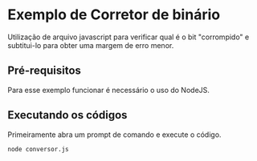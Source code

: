 # Exemplo de Corretor de binário
Utilização de arquivo javascript para verificar qual é o bit "corrompido" e subtitui-lo para obter uma margem de erro menor.

## Pré-requisitos
Para esse exemplo funcionar é necessário o uso do NodeJS.

## Executando os códigos
Primeiramente abra um prompt de comando e execute o código.
```
node conversor.js
